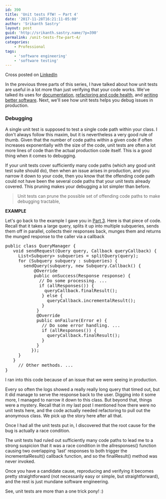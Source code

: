 ```yaml
---
id: 390
title: 'Unit tests FTW! — Part 4'
date: '2017-11-28T16:21:11-05:00'
author: 'Srikanth Sastry'
layout: post
guid: 'http://srikanth.sastry.name/?p=390'
permalink: /unit-tests-ftw-part-4/
categories:
    - Professional
tags:
    - 'software engineering'
    - 'software testing'
---
```


<!-- wp:paragraph {"backgroundColor":"pale-cyan-blue"} -->
<p class="has-background has-pale-cyan-blue-background-color">Cross posted on <a href="https://www.linkedin.com/pulse/unit-tests-ftw-part-4-srikanth-sastry/">LinkedIn</a></p>
<!-- /wp:paragraph -->

<!-- wp:paragraph -->
<p>In the previous three  parts of this series, I have talked about how unit tests are useful in a  lot more than just verifying that your code works. We've talked its  uses for <a rel="noreferrer noopener" aria-label="documentation (opens in a new tab)" href="http://srikanth.sastry.name/merits-of-unit-tests-part-1/" target="_blank">documentation</a>, <a rel="noreferrer noopener" aria-label="refactoring and code health (opens in a new tab)" href="http://srikanth.sastry.name/the-merits-of-unit-tests-part-2/" target="_blank">refactoring and code health</a>, and <a rel="noreferrer noopener" aria-label="writing better software (opens in a new tab)" href="http://srikanth.sastry.name/the-merits-of-unit-tests-part-3/" target="_blank">writing better software</a>. Next, we'll see how unit tests helps you debug issues in production. </p>
<!-- /wp:paragraph -->

<!-- wp:more -->
<!--more-->
<!-- /wp:more -->

<!-- wp:heading {"level":3} -->
<h3>Debugging </h3>
<!-- /wp:heading -->

<!-- wp:paragraph -->
<p>A single unit test is supposed to test a single code path within your
 class. I don't always follow this maxim, but it is nevertheless a very 
good rule of thumb. Given that the number of code paths within a given 
code if often increases exponentially with the size of the code, unit 
tests are often a lot more lines of code than the actual production code
 itself. This is a good thing when it comes to debugging.</p>
<!-- /wp:paragraph -->

<!-- wp:paragraph -->
<p>If your unit tests cover sufficiently many code paths (which any good
 unit test suite should do), then when an issue arises in production, 
and you narrow it down to your code, then you know that the offending 
code path could not have been the several code paths that your unit 
tests already covered. This pruning makes your debugging a lot simpler 
than before.</p>
<!-- /wp:paragraph -->

<!-- wp:quote -->
<blockquote class="wp-block-quote"><p>
  Unit tests can prune the possible set of offending code paths to make debugging tractable, 
</p></blockquote>
<!-- /wp:quote -->

<!-- wp:paragraph -->
<p><strong>EXAMPLE</strong></p>
<!-- /wp:paragraph -->

<!-- wp:paragraph -->
<p>Let's go back to the example I gave you in <a href="https://www.linkedin.com/pulse/merits-unit-tests-part-3-srikanth-sastry/" target="_blank" rel="noreferrer noopener">Part 3</a>.
 Here is that piece of code. Recall that it takes a large query, splits 
it up into multiple subqueries, sends them off in parallel, collects 
their responses back, munges them and returns the munged response to the
 caller via a callback </p>
<!-- /wp:paragraph -->

<!-- wp:preformatted -->
<pre class="wp-block-preformatted">public class QueryManager {<br>   void sendRequest(Query query, Callback queryCallback) {<br>     List&lt;Subquery> subqueries = splitQuery(query);<br>     for (Subquery subquery : subqueries) {<br>       sendQuery(subquery, new Subquery.Callback() {<br>           @Override<br>           public onSuccess(Response response) {<br>             // Do some processing. ...<br>             if (allResponses()) {<br>               queryCallback.finalResult();<br>              } else {<br>                queryCallback.incrementalResult();<br>              }<br>            }<br>            @Override<br>            public onFailure(Error e) {<br>              // Do some error handling. ... <br>              if (allResponses()) {<br>                queryCallback.finalResult();<br>              }<br>            }<br>          });<br>     }<br>   }<br>     // Other methods. ... <br>} </pre>
<!-- /wp:preformatted -->

<!-- wp:paragraph -->
<p>I ran into this code because of an issue that we were seeing in production. </p>
<!-- /wp:paragraph -->

<!-- wp:paragraph -->
<p>Every so often the logs showed a really really long query that timed 
out, but it did manage to serve the response back to the user. Digging 
into it some more, I managed to narrow it down to this class. But beyond
 that, things were a mystery. Recall that in my last post I mentioned 
how there were no unit tests here, and the code actually needed 
refactoring to pull out the anonymous class. We pick up the story here 
after all that.</p>
<!-- /wp:paragraph -->

<!-- wp:paragraph -->
<p>Once I had all the unit tests put in, I discovered that the root cause for the bug is actually a race condition.</p>
<!-- /wp:paragraph -->

<!-- wp:paragraph -->
<p>The unit tests had ruled out sufficiently many code paths to lead me 
to a strong suspicion that it was a race condition in the allresponses()
 function causing two overlapping 'last' responses to both trigger the 
incrementalResult() callback function, and so the finalResult() method 
was never invoked. </p>
<!-- /wp:paragraph -->

<!-- wp:paragraph -->
<p>Once you have a candidate cause, reproducing and verifying it becomes
 pretty straightforward (not necessarily easy or simple, but 
straightforward), and the rest is just mundane software engineering. </p>
<!-- /wp:paragraph -->

<!-- wp:paragraph -->
<p>See, unit tests are more than a one trick pony! :)</p>
<!-- /wp:paragraph -->
